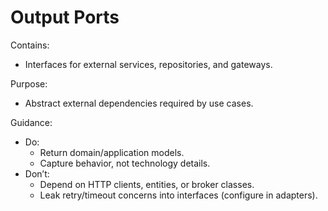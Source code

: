 # Output Ports

Contains:

- Interfaces for external services, repositories, and gateways.

Purpose:

- Abstract external dependencies required by use cases.

Guidance:

- Do:
    - Return domain/application models.
    - Capture behavior, not technology details.
- Don’t:
    - Depend on HTTP clients, entities, or broker classes.
    - Leak retry/timeout concerns into interfaces (configure in adapters).
